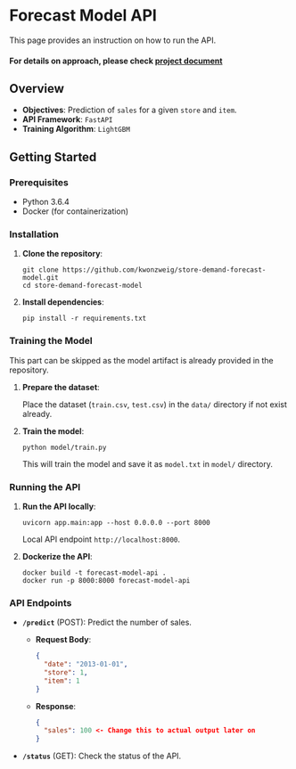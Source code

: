 
# Forecast Model API

This page provides an instruction on how to run the API.

#### For details on approach, please check [project document](https://salt-cylinder-2c5.notion.site/Store-Demand-Forecasting-Model-API-1b87af2eb0314353bdde03df9583a765?pvs=4)


## Overview
- **Objectives**: Prediction of `sales` for a given `store` and `item`.
- **API Framework**: `FastAPI`
- **Training Algorithm**: `LightGBM`


## Getting Started

### Prerequisites
- Python 3.6.4
- Docker (for containerization)

### Installation

1. **Clone the repository**:
   ```
   git clone https://github.com/kwonzweig/store-demand-forecast-model.git
   cd store-demand-forecast-model
   ```

2. **Install dependencies**:
   ```
   pip install -r requirements.txt
   ```

### Training the Model
This part can be skipped as the model artifact is already provided in the repository.

1. **Prepare the dataset**:

   Place the dataset (`train.csv`, `test.csv`) in the `data/` directory if not exist already.

2. **Train the model**:
   ```
   python model/train.py
   ```
   This will train the model and save it as `model.txt` in `model/` directory.

### Running the API

1. **Run the API locally**:
   ```
   uvicorn app.main:app --host 0.0.0.0 --port 8000
   ```
   Local API endpoint `http://localhost:8000`.


2. **Dockerize the API**:
   ```
   docker build -t forecast-model-api .
   docker run -p 8000:8000 forecast-model-api
   ```

### API Endpoints

- **`/predict`** (POST): Predict the number of sales.
  - **Request Body**:
    ```json
    {
      "date": "2013-01-01",
      "store": 1,
      "item": 1
    }
    ```
  - **Response**:
    ```json
    {
      "sales": 100 <- Change this to actual output later on
    }
    ```

- **`/status`** (GET): Check the status of the API.

